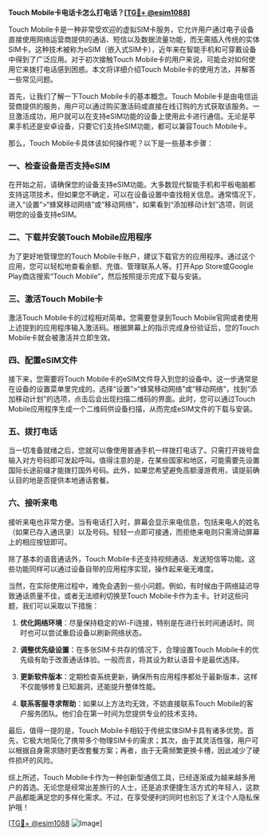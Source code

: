 **Touch Mobile卡电话卡怎么打电话？[[TG💪+ @esim1088](https://t.me/s/esim1088)]**

Touch Mobile卡是一种非常受欢迎的虚拟SIM卡服务，它允许用户通过电子设备直接使用网络运营商提供的通话、短信以及数据流量功能，而无需插入传统的实体SIM卡。这种技术被称为eSIM（嵌入式SIM卡），近年来在智能手机和可穿戴设备中得到了广泛应用。对于初次接触Touch Mobile卡的用户来说，可能会对如何使用它来拨打电话感到困惑。本文将详细介绍Touch Mobile卡的使用方法，并解答一些常见问题。

首先，让我们了解一下Touch Mobile卡的基本概念。Touch Mobile卡是由电信运营商提供的服务，用户可以通过购买激活码或直接在线订购的方式获取该服务。一旦激活成功，用户就可以在支持eSIM功能的设备上使用此卡进行通信。无论是苹果手机还是安卓设备，只要它们支持eSIM功能，都可以兼容Touch Mobile卡。

那么，Touch Mobile卡具体该如何操作呢？以下是一些基本步骤：

### 一、检查设备是否支持eSIM

在开始之前，请确保您的设备支持eSIM功能。大多数现代智能手机和平板电脑都支持这项技术，但如果您不确定，可以在设备设置中查找相关信息。通常情况下，进入“设置”>“蜂窝移动网络”或“移动网络”，如果看到“添加移动计划”选项，则说明您的设备支持eSIM。

### 二、下载并安装Touch Mobile应用程序

为了更好地管理您的Touch Mobile卡账户，建议下载官方的应用程序。通过这个应用，您可以轻松地查看余额、充值、管理联系人等。打开App Store或Google Play商店搜索“Touch Mobile”，然后按照提示完成下载与安装。

### 三、激活Touch Mobile卡

激活Touch Mobile卡的过程相对简单。您需要登录到Touch Mobile官网或者使用上述提到的应用程序输入激活码。根据屏幕上的指示完成身份验证后，您的Touch Mobile卡就会被激活并立即生效。

### 四、配置eSIM文件

接下来，您需要将Touch Mobile卡的eSIM文件导入到您的设备中。这一步通常是在设备的设置菜单里完成的。选择“设置”>“蜂窝移动网络”或“移动网络”，找到“添加移动计划”的选项，点击后会出现扫描二维码的界面。此时，您可以通过Touch Mobile应用程序生成一个二维码供设备扫描，从而完成eSIM文件的下载与安装。

### 五、拨打电话

当一切准备就绪之后，您就可以像使用普通手机一样拨打电话了。只需打开拨号盘输入对方号码即可发起呼叫。值得注意的是，在某些国家和地区，可能需要先设置国际长途前缀才能拨打国外号码。此外，如果您希望避免高额漫游费用，请提前确认目的地是否提供本地通话套餐。

### 六、接听来电

接听来电也非常方便。当有电话打入时，屏幕会显示来电信息，包括来电人的姓名（如果已存入通讯录）以及号码。轻轻一点即可接通，而拒绝来电则只需滑动屏幕上的相应按钮即可。

除了基本的语音通话外，Touch Mobile卡还支持视频通话、发送短信等功能。这些功能同样可以通过设备自带的应用程序实现，操作起来毫无难度。

当然，在实际使用过程中，难免会遇到一些小问题。例如，有时候由于网络延迟导致通话质量不佳，或者无法顺利切换至Touch Mobile卡作为主卡。针对这些问题，我们可以采取以下措施：

1. **优化网络环境**：尽量保持稳定的Wi-Fi连接，特别是在进行长时间通话时。同时也可以尝试重启设备以刷新网络状态。
   
2. **调整优先级设置**：在多张SIM卡共存的情况下，合理设置Touch Mobile卡的优先级有助于改善通话体验。一般而言，将其设为默认语音卡是最优选择。

3. **更新软件版本**：定期检查系统更新，确保所有应用程序都处于最新版本，这样不仅能够修复已知漏洞，还能提升整体性能。

4. **联系客服寻求帮助**：如果以上方法均无效，不妨直接联系Touch Mobile的客户服务团队。他们会在第一时间为您提供专业的技术支持。

最后，值得一提的是，Touch Mobile卡相较于传统实体SIM卡具有诸多优势。首先，它极大地简化了携带多个物理SIM卡的需求；其次，由于其灵活性强，用户可以根据自身需求随时更改套餐方案；再者，由于无需频繁更换卡槽，因此减少了硬件损坏的风险。

综上所述，Touch Mobile卡作为一种创新型通信工具，已经逐渐成为越来越多用户的首选。无论您是经常出差旅行的人士，还是追求便捷生活方式的年轻人，这款产品都能满足您的多样化需求。不过，在享受便利的同时也别忘了关注个人隐私保护哦！

[[TG💪+ @esim1088](https://t.me/s/esim1088) ![Image](https://i.postimg.cc/4NQfJmqS/Snipaste-2025-05-13-00-14-12.png)]